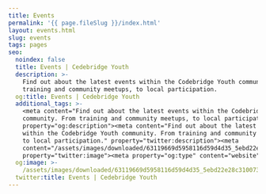 ```yaml
---
title: Events
permalink: '{{ page.fileSlug }}/index.html'
layout: events.html
slug: events
tags: pages
seo:
  noindex: false
  title: Events | Cedebridge Youth
  description: >-
    Find out about the latest events within the Codebridge Youth community. From
    training and community meetups, to local participation.
  og:title: Events | Cedebridge Youth
  additional_tags: >-
    <meta content="Find out about the latest events within the Codebridge Youth
    community. From training and community meetups, to local participation."
    property="og:description"><meta content="Find out about the latest events
    within the Codebridge Youth community. From training and community meetups,
    to local participation." property="twitter:description"><meta
    content="/assets/images/downloaded/63119669d5958116d59d4d35_5ebd22e28c3100736e3603e8_cby-gallery-home.webp"
    property="twitter:image"><meta property="og:type" content="website">
  og:image: >-
    /assets/images/downloaded/63119669d5958116d59d4d35_5ebd22e28c3100736e3603e8_cby-gallery-home.webp
  twitter:title: Events | Cedebridge Youth
---
```



